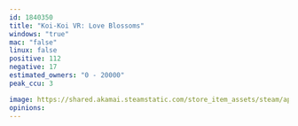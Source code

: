 ```yaml
---
id: 1840350
title: "Koi-Koi VR: Love Blossoms"
windows: "true"
mac: "false"
linux: false
positive: 112
negative: 17
estimated_owners: "0 - 20000"
peak_ccu: 3

image: https://shared.akamai.steamstatic.com/store_item_assets/steam/apps/1840350/header.jpg?t=1700166307
opinions:
---
```

